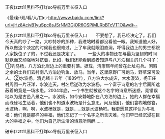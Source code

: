 正夜)zztt11黑料不打烊so导航万里长征入口

《最/新/观/看/入/口👉http://www.baidu.com/link?url=jHz8AcivB1yuSpc8sJSrNM3GjOR6OSPiMLRbBTcVT1O&wd》--

正夜)zztt11黑料不打烊so导航万里长征入口　　不要想了，我已经决定了。我们今天真的吵了一路，大吵特吵的那种，我进站时看都没看他一眼。我知道他人好，所以做这个决定的时候我也很难过，上了车我就眼泪直淌，吓得我边上的男生都跟人家换位子了的，不过我还是决定了。
　　一些大的事物还在与最为坚韧的时间默默而又顽强地对抗着，比如，我们还能看到或者知道与八方泊相关的几个村子：①钓马杨，八方泊北岸边上的重要村落。据载，清康熙年间曾在此址屯兵。闲暇之余的士兵们去村南八方泊边钓鱼、放马。当年，这里原野广可跑马，野草深可没人。②水波杨。清光绪十五年（1889年），八方泊大水成灾，大水漫溢，杨王庄村周围一片汪洋，水波连天，村名后遂改为水波杨。一个富于诗意的名字后面所遮蔽着的竟是一场水患。2004年底，一个书生就被这个名字的诗意所迷惑，竟错误地以为是古邑八景之一。水波杨，如今安静地卧在八方泊的边上，她的人群在幸福而碌碌地生活着，他们也不知道水波杨是什么意思，问及他们，他们含糊地做答，水波杨，啊，啊，水波杨就是，就是......就是水波杨吧。我更愿意这样认为与祝福：他们竟是那样的幸福，他们忘记了一个名字之所含灾难，他们早已经沉浸在巨大的幸福之中，他们为自己所生活的诗意所陶醉……





破布)zztt11黑料不打烊so导航万里长征入口
